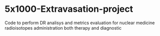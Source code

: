 # 5x1000-Extravasation-project
Code to perform DR analisys and metrics evaluation for nuclear medicine radioisotopes administration both therapy and diagnostic
